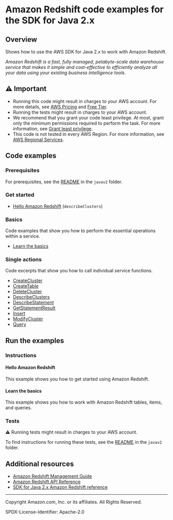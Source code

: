 # Amazon Redshift code examples for the SDK for Java 2.x

## Overview

Shows how to use the AWS SDK for Java 2.x to work with Amazon Redshift.

<!--custom.overview.start-->
<!--custom.overview.end-->

_Amazon Redshift is a fast, fully managed, petabyte-scale data warehouse service that makes it simple and cost-effective to efficiently analyze all your data using your existing business intelligence tools._

## ⚠ Important

* Running this code might result in charges to your AWS account. For more details, see [AWS Pricing](https://aws.amazon.com/pricing/) and [Free Tier](https://aws.amazon.com/free/).
* Running the tests might result in charges to your AWS account.
* We recommend that you grant your code least privilege. At most, grant only the minimum permissions required to perform the task. For more information, see [Grant least privilege](https://docs.aws.amazon.com/IAM/latest/UserGuide/best-practices.html#grant-least-privilege).
* This code is not tested in every AWS Region. For more information, see [AWS Regional Services](https://aws.amazon.com/about-aws/global-infrastructure/regional-product-services).

<!--custom.important.start-->
<!--custom.important.end-->

## Code examples

### Prerequisites

For prerequisites, see the [README](../../README.md#Prerequisites) in the `javav2` folder.


<!--custom.prerequisites.start-->
<!--custom.prerequisites.end-->

### Get started

- [Hello Amazon Redshift](src/main/java/com/example/redshift/HelloRedshift.java#L6) (`describeClusters`)


### Basics

Code examples that show you how to perform the essential operations within a service.

- [Learn the basics](src/main/java/com/example/scenario/RedshiftScenario.java)


### Single actions

Code excerpts that show you how to call individual service functions.

- [CreateCluster](src/main/java/com/example/scenario/RedshiftScenario.java#L498)
- [CreateTable](src/main/java/com/example/scenario/RedshiftScenario.java#L475)
- [DeleteCluster](src/main/java/com/example/scenario/RedshiftScenario.java#L247)
- [DescribeClusters](src/main/java/com/example/scenario/RedshiftScenario.java#L430)
- [DescribeStatement](src/main/java/com/example/scenario/RedshiftScenario.java#L324)
- [GetStatementResult](src/main/java/com/example/scenario/RedshiftScenario.java#L408)
- [Insert](src/main/java/com/example/scenario/RedshiftScenario.java#L265)
- [ModifyCluster](src/main/java/com/example/scenario/RedshiftScenario.java#L356)
- [Query](src/main/java/com/example/scenario/RedshiftScenario.java#L375)


<!--custom.examples.start-->
<!--custom.examples.end-->

## Run the examples

### Instructions


<!--custom.instructions.start-->
<!--custom.instructions.end-->

#### Hello Amazon Redshift

This example shows you how to get started using Amazon Redshift.


#### Learn the basics

This example shows you how to work with Amazon Redshift tables, items, and queries.


<!--custom.basic_prereqs.redshift_Scenario.start-->
<!--custom.basic_prereqs.redshift_Scenario.end-->


<!--custom.basics.redshift_Scenario.start-->
<!--custom.basics.redshift_Scenario.end-->


### Tests

⚠ Running tests might result in charges to your AWS account.


To find instructions for running these tests, see the [README](../../README.md#Tests)
in the `javav2` folder.



<!--custom.tests.start-->
<!--custom.tests.end-->

## Additional resources

- [Amazon Redshift Management Guide](https://docs.aws.amazon.com/redshift/latest/mgmt/welcome.html)
- [Amazon Redshift API Reference](https://docs.aws.amazon.com/redshift/latest/APIReference/Welcome.html)
- [SDK for Java 2.x Amazon Redshift reference](https://sdk.amazonaws.com/java/api/latest/software/amazon/awssdk/services/redshift/package-summary.html)

<!--custom.resources.start-->
<!--custom.resources.end-->

---

Copyright Amazon.com, Inc. or its affiliates. All Rights Reserved.

SPDX-License-Identifier: Apache-2.0
